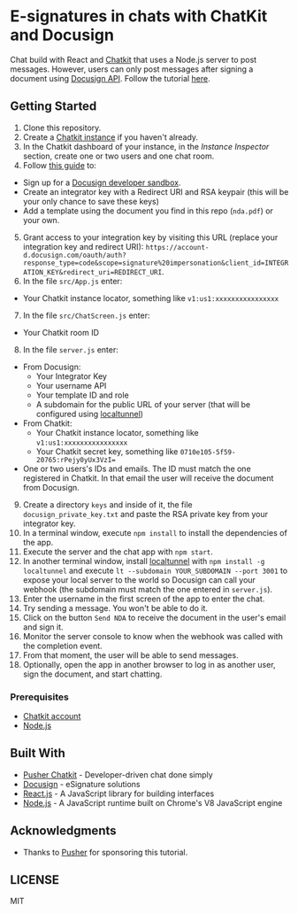 # E-signatures in chats with ChatKit and Docusign

Chat build with React and [Chatkit](https://pusher.com/chatkit) that uses a Node.js server to post messages. However, users can only post messages after signing a document using [Docusign API](https://www.docusign.com/). Follow the tutorial [here](https://pusher.com/tutorials/esignatures-chatkit-docusign).

## Getting Started

1. Clone this repository.
2. Create a [Chatkit instance](https://dash.pusher.com/chatkit) if you haven't already.
3. In the Chatkit dashboard of your instance, in the *Instance Inspector* section, create one or two users and one chat room.
4. Follow [this guide](https://developers.docusign.com/esign-rest-api/guides) to:
  - Sign up for a [Docusign developer sandbox](https://go.docusign.com/o/sandbox/).
  - Create an integrator key with a Redirect URI and RSA keypair (this will be your only chance to save these keys)
  - Add a template using the document you find in this repo (`nda.pdf`) or your own.
5. Grant access to your integration key by visiting this URL (replace your integration key and redirect URI): `https://account-d.docusign.com/oauth/auth?
response_type=code&scope=signature%20impersonation&client_id=INTEGRATION_KEY&redirect_uri=REDIRECT_URI`.
6. In the file `src/App.js` enter:
  - Your Chatkit instance locator, something like `v1:us1:xxxxxxxxxxxxxxxx`
7. In the file `src/ChatScreen.js` enter:
  - Your Chatkit room ID
8. In the file `server.js` enter:
  - From Docusign:
    - Your Integrator Key
    - Your username API
    - Your template ID and role
    - A subdomain for the public URL of your server (that will be configured using [localtunnel](https://github.com/localtunnel/localtunnel))
  - From Chatkit:
    - Your Chatkit instance locator, something like `v1:us1:xxxxxxxxxxxxxxxx`
    - Your Chatkit secret key, something like `0710e105-5f59-20765:rPejy0yUx3VzI=`
  - One or two users's IDs and emails. The ID must match the one registered in Chatkit. In that email the user will receive the document from Docusign.
9. Create a directory `keys` and inside of it, the file `docusign_private_key.txt` and paste the RSA private key from your integrator key. 
10. In a terminal window, execute `npm install` to install the dependencies of the app.
11. Execute the server and the chat app with `npm start`.
12. In another terminal window, install [localtunnel](https://github.com/localtunnel/localtunnel) with `npm install -g localtunnel` and execute `lt --subdomain YOUR_SUBDOMAIN --port 3001` to expose your local server to the world so Docusign can call your webhook (the subdomain must match the one entered in `server.js`).
13. Enter the username in the first screen of the app to enter the chat.
14. Try sending a message. You won't be able to do it.
15. Click on the button `Send NDA` to receive the document in the user's email and sign it.
16. Monitor the server console to know when the webhook was called with the completion event.
17. From that moment, the user will be able to send messages.
18. Optionally, open the app in another browser to log in as another user, sign the document, and start chatting.

### Prerequisites

- [Chatkit account](https://dash.pusher.com)
- [Node.js](https://nodejs.org/en/download/)

## Built With

* [Pusher Chatkit](https://pusher.com/chatkit) - Developer-driven chat done simply
* [Docusign](https://www.docusign.com/) - eSignature solutions
* [React.js](https://reactjs.org/) - A JavaScript library for building interfaces
* [Node.js](https://nodejs.org/) - A JavaScript runtime built on Chrome's V8 JavaScript engine

## Acknowledgments
* Thanks to [Pusher](https://pusher.com/) for sponsoring this tutorial.

## LICENSE
MIT